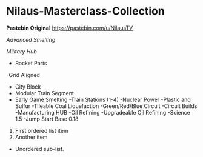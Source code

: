 # Nilaus-Masterclass-Collection
**Pastebin Original** https://pastebin.com/u/NilausTV

*Advanced Smelting*

*Military Hub*

* Rocket Parts
 
 -Grid Aligned
 
* City Block
* Modular Train Segment
* Early Game Smelting
 -Train Stations (1-4)
 -Nuclear Power
 -Plastic and Sulfur
 -Tileable Coal Liquefaction
 -Green/Red/Blue Circuit
 -Circuit Builds
 -Manufacturing HUB
 -Oil Refining
 -Upgradeable Oil Refining
 -Science 1.5 
 -Jump Start Base 0.18
1. First ordered list item
2. Another item
  * Unordered sub-list.
